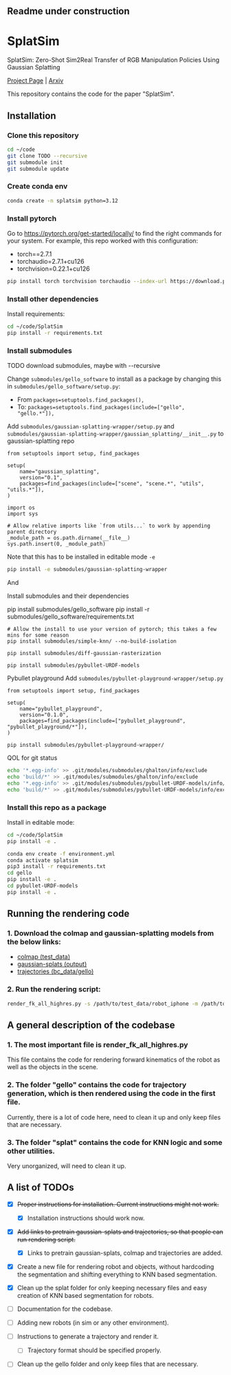 ## Readme under construction
# SplatSim
SplatSim: Zero-Shot Sim2Real Transfer of RGB Manipulation Policies Using Gaussian Splatting

[Project Page](https://splatsim.github.io) | [Arxiv](https://arxiv.org/abs/2409.10161)



This repository contains the code for the paper "SplatSim". 

## Installation

### Clone this repository
```bash
cd ~/code
git clone TODO --recursive
git submodule init
git submodule update
```

### Create conda env

```bash
conda create -n splatsim python=3.12
```

### Install pytorch


Go to https://pytorch.org/get-started/locally/ to find the right commands for your system. For example, this repo worked with this configuration:
  - torch==2.7.1
  - torchaudio=2.7.1+cu126
  - torchvision=0.22.1+cu126

```bash
pip install torch torchvision torchaudio --index-url https://download.pytorch.org/whl/cu126
```

### Install other dependencies

Install requirements:
```bash
cd ~/code/SplatSim
pip install -r requirements.txt
```

### Install submodules

TODO download submodules, maybe with --recursive

Change `submodules/gello_software` to install as a package by changing this in `submodules/gello_software/setup.py`:
- From `packages=setuptools.find_packages(),`
- To: `packages=setuptools.find_packages(include=["gello", "gello.*"]),`

Add `submodules/gaussian-splatting-wrapper/setup.py` and `submodules/gaussian-splatting-wrapper/gaussian_splatting/__init__.py` to gaussian-splatting repo
```
from setuptools import setup, find_packages

setup(
    name="gaussian_splatting",
    version="0.1",
    packages=find_packages(include=["scene", "scene.*", "utils", "utils.*"]),
)
```

```
import os
import sys

# Allow relative imports like `from utils...` to work by appending parent directory
_module_path = os.path.dirname(__file__)
sys.path.insert(0, _module_path)
```

Note that this has to be installed in editable mode `-e`
```bash
pip install -e submodules/gaussian-splatting-wrapper
```

And 

Install submodules and their dependencies

pip install submodules/gello_software
pip install -r submodules/gello_software/requirements.txt

```
# Allow the install to use your version of pytorch; this takes a few mins for some reason
pip install submodules/simple-knn/ --no-build-isolation
```

```
pip install submodules/diff-gaussian-rasterization
```

```
pip install submodules/pybullet-URDF-models
```

Pybullet playground
Add `submodules/pybullet-playground-wrapper/setup.py`
```
from setuptools import setup, find_packages

setup(
    name="pybullet_playground",
    version="0.1.0",
    packages=find_packages(include=["pybullet_playground", "pybullet_playground/*"]),
)
```

```
pip install submodules/pybullet-playground-wrapper/
```

QOL for git status
```bash
echo '*.egg-info' >> .git/modules/submodules/ghalton/info/exclude
echo 'build/*' >> .git/modules/submodules/ghalton/info/exclude
echo '*.egg-info' >> .git/modules/submodules/pybullet-URDF-models/info/exclude
echo 'build/*' >> .git/modules/submodules/pybullet-URDF-models/info/exclude
```

### Install this repo as a package

Install in editable mode:

```bash
cd ~/code/SplatSim
pip install -e .
```




```bash
conda env create -f environment.yml
conda activate splatsim
pip3 install -r requirements.txt
cd gello
pip install -e .
cd pybullet-URDF-models
pip install -e .
```

## Running the rendering code 
### 1. Download the colmap and gaussian-splatting models from the below links:
- [colmap (test_data)](https://drive.google.com/file/d/14D3fFtaPX4GBe9dSJLKAIvUYlgK7fUxS/view?usp=sharing)
- [gaussian-splats (output)](https://drive.google.com/file/d/1rAUkf7l2ZZqG1Bm3ih6cAO5HCd9dSTO-/view?usp=sharing)
- [trajectories (bc_data/gello)](https://drive.google.com/file/d/1NhSBNYMi51hETAspk6vN7F-Ih1134_lt/view?usp=sharing)

### 2. Run the rendering script:

```bash
render_fk_all_highres.py -s /path/to/test_data/robot_iphone -m /path/to/output/robot_iphone --objects plastic_apple --traj_folder /path/to/bc_data/gello
```

## A general description of the codebase

### 1. The most important file is render_fk_all_highres.py

This file contains the code for rendering forward kinematics of the robot as well as the objects in the scene. 

### 2. The folder "gello" contains the code for trajectory generation, which is then rendered using the code in the first file. 

Currently, there is a lot of code here, need to clean it up and only keep files that are necessary. 

### 3. The folder "splat" contains the code for KNN logic and some other utilities.

Very unorganized, will need to clean it up. 



## A list of TODOs

- [x] ~~Proper instructions for installation. Current instructions might not work.~~
    - [x] Installation instructions should work now.
- [x] ~~Add links to pretrain gaussian-splats and trajectories, so that people can run rendering script.~~
    - [x] Links to pretrain gaussian-splats, colmap and trajectories are added.
- [x] Create a new file for rendering robot and objects, without hardcoding the segmentation and shifting everything to KNN based segmentation.
- [x] Clean up the splat folder for only keeping necessary files and easy creation of KNN based segmentation for robots.
- [ ] Documentation for the codebase.
- [ ] Adding new robots (in sim or any other environment).
- [ ] Instructions to generate a trajectory and render it. 
    - [ ] Trajectory format should be specified properly.
- [ ] Clean up the gello folder and only keep files that are necessary. 
 